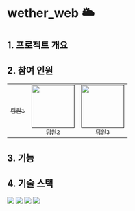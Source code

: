 # wether_web 🌥️

## 1. 프로젝트 개요

## 2. 참여 인원
<table>
  <tbody>
    <tr>
      <td align="center"><a href=""><img src="width="100px;" alt=""/><br /><sub><b></b>팀원1</sub></a><br /></td>
      <td align="center"><a href=""><img src="" width="100px;" alt=""/><br /><sub><b></b>팀원2</sub></a><br /></td>
      <td align="center"><a href=""><img src="" width="100px;" alt=""/><br /><sub><b></b>팀원3</sub></a><br /></td>
    </tr>
  </tbody>
</table>

## 3. 기능

## 4. 기술 스택
<img src="https://img.shields.io/badge/HTML5-E34F26?style=flat-square&logo=html5&logoColor=white"/> <img src="https://img.shields.io/badge/CSS3-1572B6?style=flat-square&logo=css3&logoColor=white"/> <img src="https://img.shields.io/badge/java-007396?style=flat-square&logo=java&logoColor=white"/> <img src="https://img.shields.io/badge/JavaScript-F7DF1E?style=flat-square&logo=javascript&logoColor=black"/>
